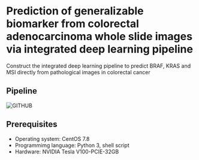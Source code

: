 # Prediction of generalizable biomarker from colorectal adenocarcinoma whole slide images via integrated deep learning pipeline
Construct the integrated deep learning pipeline to predict BRAF, KRAS and MSI directly from pathological images in colorectal cancer
## Pipeline
![GITHUB](https://drive.google.com/file/d/1CX1IKbTKtnKrteWDGX_rI6pYq7O40bSr/view?usp=share_link)
## Prerequisites
* Operating system: CentOS 7.8
* Programmimg language: Python 3, shell script
* Hardware: NVIDIA Tesla V100-PCIE-32GB
